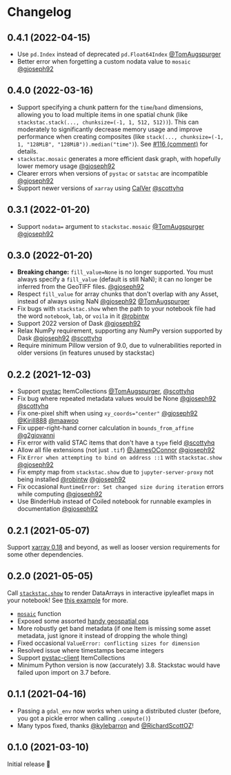 # Changelog

## 0.4.1 (2022-04-15)
- Use `pd.Index` instead of deprecated `pd.Float64Index` [@TomAugspurger](https://github.com/TomAugspurger)
- Better error when forgetting a custom nodata value to `mosaic` [@gjoseph92](https://github.com/gjoseph92)

## 0.4.0 (2022-03-16)
- Support specifying a chunk pattern for the `time`/`band` dimensions, allowing you to load multiple items in one spatial chunk (like `stackstac.stack(..., chunksize=(-1, 1, 512, 512))`). This can moderately to significantly decrease memory usage and improve performance when creating composites (like `stack(..., chunksize=(-1, 1, "128MiB", "128MiB")).median("time")`). See [#116 (comment)](https://github.com/gjoseph92/stackstac/pull/116#issuecomment-1027606996) for details.
- `stackstac.mosaic` generates a more efficient dask graph, with hopefully lower memory usage [@gjoseph92](https://github.com/gjoseph92)
- Clearer errors when versions of `pystac` or `satstac` are incompatible [@gjoseph92](https://github.com/gjoseph92)
- Support newer versions of `xarray` using [CalVer](https://github.com/pydata/xarray/issues/6176) [@scottyhq](https://github.com/scottyhq)

## 0.3.1 (2022-01-20)
- Support `nodata=` argument to `stackstac.mosaic` [@TomAugspurger](https://github.com/TomAugspurger) [@gjoseph92](https://github.com/gjoseph92)

## 0.3.0 (2022-01-20)
- **Breaking change:** `fill_value=None` is no longer supported. You must always specify a `fill_value` (default is still NaN); it can no longer be inferred from the GeoTIFF files. [@gjoseph92](https://github.com/gjoseph92)
- Respect `fill_value` for array chunks that don't overlap with any Asset, instead of always using NaN [@gjoseph92](https://github.com/gjoseph92) [@TomAugspurger](https://github.com/TomAugspurger)
- Fix bugs with `stackstac.show` when the path to your notebook file had the word `notebook`, `lab`, or `voila` in it [@robintw](https://github.com/robintw)
- Support 2022 version of Dask [@gjoseph92](https://github.com/gjoseph92)
- Relax NumPy requirement, supporting any NumPy version supported by Dask [@gjoseph92](https://github.com/gjoseph92) [@scottyhq](https://github.com/scottyhq)
- Require minimum Pillow version of 9.0, due to vulnerabilities reported in older versions (in features unused by stackstac)

## 0.2.2 (2021-12-03)
- Support [pystac](https://github.com/stac-utils/pystac) ItemCollections [@TomAugspurger](https://github.com/TomAugspurger), [@scottyhq](https://github.com/scottyhq)
- Fix bug where repeated metadata values would be None [@gjoseph92](https://github.com/gjoseph92) [@scottyhq](https://github.com/scottyhq)
- Fix one-pixel shift when using `xy_coords="center"` [@gjoseph92](https://github.com/gjoseph92) [@Kirill888](https://github.com/Kirill888) [@maawoo](https://github.com/maawoo)
- Fix upper-right-hand corner calculation in `bounds_from_affine` [@g2giovanni](https://github.com/g2giovanni)
- Fix error with valid STAC items that don't have a `type` field [@scottyhq](https://github.com/scottyhq)
- Allow all file extensions (not just `.tif`) [@JamesOConnor](https://github.com/JamesOConnor) [@gjoseph92](https://github.com/gjoseph92)
- Fix `Error when attempting to bind on address ::1` with `stackstac.show` [@gjoseph92](https://github.com/gjoseph92)
- Fix empty map from `stackstac.show` due to `jupyter-server-proxy` not being installed [@robintw](https://github.com/robintw) [@gjoseph92](https://github.com/gjoseph92)
- Fix occasional `RuntimeError: Set changed size during iteration` errors while computing [@gjoseph92](https://github.com/gjoseph92)
- Use BinderHub instead of Coiled notebook for runnable examples in documentation [@gjoseph92](https://github.com/gjoseph92)

## 0.2.1 (2021-05-07)
Support [xarray 0.18](http://xarray.pydata.org/en/stable/whats-new.html#v0-18-0-6-may-2021) and beyond, as well as looser version requirements for some other dependencies.

## 0.2.0 (2021-05-05)
Call [`stackstac.show`](https://stackstac.readthedocs.io/en/latest/api/main/stackstac.show.html) to render DataArrays in interactive ipyleaflet maps in your notebook! See [this example](https://stackstac.readthedocs.io/en/latest/examples/show.html) for more.

- [`mosaic`](https://stackstac.readthedocs.io/en/latest/api/main/stackstac.mosaic.html) function
- Exposed some assorted [handy geospatial ops](https://stackstac.readthedocs.io/en/latest/api/main.html#operations)
- More robustly get band metadata (if one Item is missing some asset metadata, just ignore it instead of dropping the whole thing)
- Fixed occasional `ValueError: conflicting sizes for dimension`
- Resolved issue where timestamps became integers
- Support [pystac-client](https://github.com/stac-utils/pystac-client) ItemCollections
- Minimum Python version is now (accurately) 3.8. Stackstac would have failed upon import on 3.7 before.

## 0.1.1 (2021-04-16)
- Passing a `gdal_env` now works when using a distributed cluster (before, you got a pickle error when calling `.compute()`)
- Many typos fixed, thanks [@kylebarron](https://github.com/kylebarron) and [@RichardScottOZ](https://github.com/RichardScottOZ)!

## 0.1.0 (2021-03-10)
Initial release 🎉
